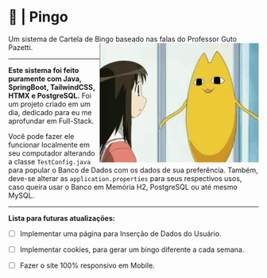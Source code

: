# 🎱 | Pingo
Um sistema de Cartela de Bingo baseado nas falas do Professor Guto Pazetti.
<img width="320px" align="right" src="./oh-my-gaah-hero-everynyan.gif">
<hr>

<b>Este sistema foi feito puramente com Java, SpringBoot, TailwindCSS, HTMX e PostgreSQL.</b>
Foi um projeto criado em um dia, dedicado para eu me aprofundar em Full-Stack.

Você pode fazer ele funcionar localmente em seu computador alterando a classe `TestConfig.java` para popular o Banco de Dados com os dados de sua preferência.
Também, deve-se alterar as `application.properties` para seus respectivos usos, caso queira usar o Banco em Memória H2, PostgreSQL ou até mesmo MySQL.

<hr>
<b>Lista para futuras atualizações:</b>

- [ ] Implementar uma página para Inserção de Dados do Usuário.
- [ ] Implementar cookies, para gerar um bingo diferente a cada semana.
- [ ] Fazer o site 100% responsivo em Mobile.



